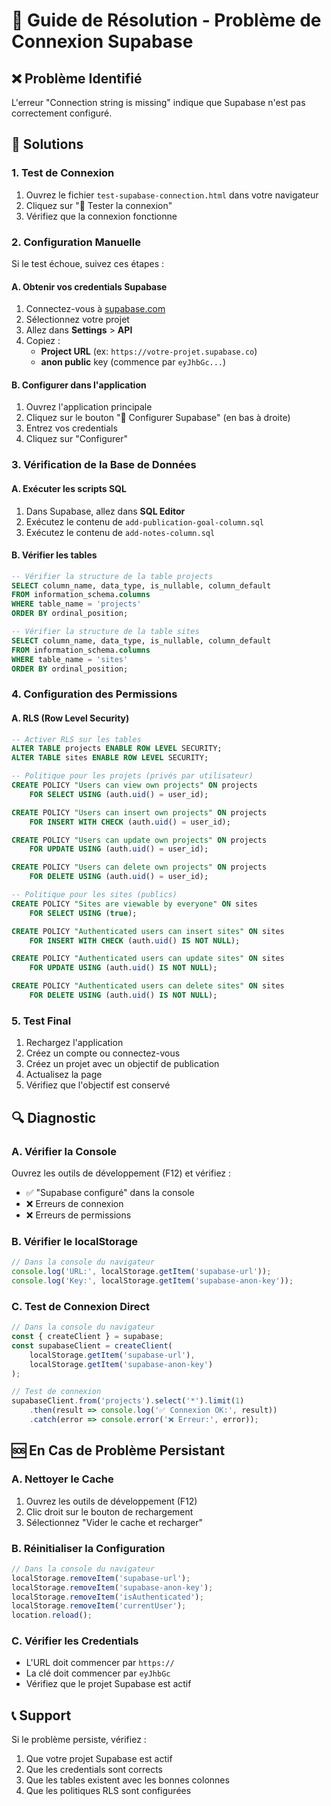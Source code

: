 # 🔧 Guide de Résolution - Problème de Connexion Supabase

## ❌ Problème Identifié
L'erreur "Connection string is missing" indique que Supabase n'est pas correctement configuré.

## 🚀 Solutions

### **1. Test de Connexion**
1. Ouvrez le fichier `test-supabase-connection.html` dans votre navigateur
2. Cliquez sur "🧪 Tester la connexion"
3. Vérifiez que la connexion fonctionne

### **2. Configuration Manuelle**
Si le test échoue, suivez ces étapes :

#### **A. Obtenir vos credentials Supabase**
1. Connectez-vous à [supabase.com](https://supabase.com)
2. Sélectionnez votre projet
3. Allez dans **Settings** > **API**
4. Copiez :
   - **Project URL** (ex: `https://votre-projet.supabase.co`)
   - **anon public** key (commence par `eyJhbGc...`)

#### **B. Configurer dans l'application**
1. Ouvrez l'application principale
2. Cliquez sur le bouton "🔧 Configurer Supabase" (en bas à droite)
3. Entrez vos credentials
4. Cliquez sur "Configurer"

### **3. Vérification de la Base de Données**

#### **A. Exécuter les scripts SQL**
1. Dans Supabase, allez dans **SQL Editor**
2. Exécutez le contenu de `add-publication-goal-column.sql`
3. Exécutez le contenu de `add-notes-column.sql`

#### **B. Vérifier les tables**
```sql
-- Vérifier la structure de la table projects
SELECT column_name, data_type, is_nullable, column_default 
FROM information_schema.columns 
WHERE table_name = 'projects' 
ORDER BY ordinal_position;

-- Vérifier la structure de la table sites
SELECT column_name, data_type, is_nullable, column_default 
FROM information_schema.columns 
WHERE table_name = 'sites' 
ORDER BY ordinal_position;
```

### **4. Configuration des Permissions**

#### **A. RLS (Row Level Security)**
```sql
-- Activer RLS sur les tables
ALTER TABLE projects ENABLE ROW LEVEL SECURITY;
ALTER TABLE sites ENABLE ROW LEVEL SECURITY;

-- Politique pour les projets (privés par utilisateur)
CREATE POLICY "Users can view own projects" ON projects
    FOR SELECT USING (auth.uid() = user_id);

CREATE POLICY "Users can insert own projects" ON projects
    FOR INSERT WITH CHECK (auth.uid() = user_id);

CREATE POLICY "Users can update own projects" ON projects
    FOR UPDATE USING (auth.uid() = user_id);

CREATE POLICY "Users can delete own projects" ON projects
    FOR DELETE USING (auth.uid() = user_id);

-- Politique pour les sites (publics)
CREATE POLICY "Sites are viewable by everyone" ON sites
    FOR SELECT USING (true);

CREATE POLICY "Authenticated users can insert sites" ON sites
    FOR INSERT WITH CHECK (auth.uid() IS NOT NULL);

CREATE POLICY "Authenticated users can update sites" ON sites
    FOR UPDATE USING (auth.uid() IS NOT NULL);

CREATE POLICY "Authenticated users can delete sites" ON sites
    FOR DELETE USING (auth.uid() IS NOT NULL);
```

### **5. Test Final**
1. Rechargez l'application
2. Créez un compte ou connectez-vous
3. Créez un projet avec un objectif de publication
4. Actualisez la page
5. Vérifiez que l'objectif est conservé

## 🔍 Diagnostic

### **A. Vérifier la Console**
Ouvrez les outils de développement (F12) et vérifiez :
- ✅ "Supabase configuré" dans la console
- ❌ Erreurs de connexion
- ❌ Erreurs de permissions

### **B. Vérifier le localStorage**
```javascript
// Dans la console du navigateur
console.log('URL:', localStorage.getItem('supabase-url'));
console.log('Key:', localStorage.getItem('supabase-anon-key'));
```

### **C. Test de Connexion Direct**
```javascript
// Dans la console du navigateur
const { createClient } = supabase;
const supabaseClient = createClient(
    localStorage.getItem('supabase-url'),
    localStorage.getItem('supabase-anon-key')
);

// Test de connexion
supabaseClient.from('projects').select('*').limit(1)
    .then(result => console.log('✅ Connexion OK:', result))
    .catch(error => console.error('❌ Erreur:', error));
```

## 🆘 En Cas de Problème Persistant

### **A. Nettoyer le Cache**
1. Ouvrez les outils de développement (F12)
2. Clic droit sur le bouton de rechargement
3. Sélectionnez "Vider le cache et recharger"

### **B. Réinitialiser la Configuration**
```javascript
// Dans la console du navigateur
localStorage.removeItem('supabase-url');
localStorage.removeItem('supabase-anon-key');
localStorage.removeItem('isAuthenticated');
localStorage.removeItem('currentUser');
location.reload();
```

### **C. Vérifier les Credentials**
- L'URL doit commencer par `https://`
- La clé doit commencer par `eyJhbGc`
- Vérifiez que le projet Supabase est actif

## 📞 Support
Si le problème persiste, vérifiez :
1. Que votre projet Supabase est actif
2. Que les credentials sont corrects
3. Que les tables existent avec les bonnes colonnes
4. Que les politiques RLS sont configurées





